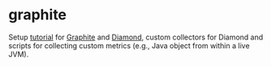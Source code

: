 # graphite
Setup [tutorial](https://github.com/massiccio/graphite/blob/master/setup.md) for [Graphite](https://graphiteapp.org/) and [Diamond](https://github.com/python-diamond/Diamond), custom collectors for Diamond and scripts for collecting custom metrics (e.g., Java object from within a live JVM).
